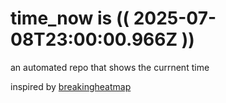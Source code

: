 # time_now is (( 2025-07-08T23:00:00.966Z ))

an automated repo that shows the currnent time

inspired by [breakingheatmap](https://github.com/breakingheatmap/breakingheatmap)